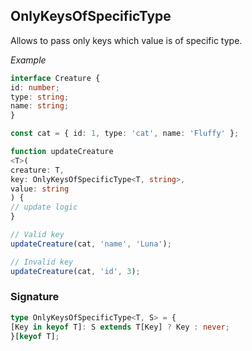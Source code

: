 ## OnlyKeysOfSpecificType

  Allows to pass only keys which value is of specific type.

  _Example_


  ```typescript
  interface Creature {
  id: number;
  type: string;
  name: string;
  }

  const cat = { id: 1, type: 'cat', name: 'Fluffy' };

  function updateCreature
<T>(
  creature: T,
  key: OnlyKeysOfSpecificType<T, string>,
  value: string
  ) {
  // update logic
  }

  // Valid key
  updateCreature(cat, 'name', 'Luna');

  // Invalid key
  updateCreature(cat, 'id', 3);
  ```

  ### Signature

  ```typescript
  type OnlyKeysOfSpecificType<T, S> = {
  [Key in keyof T]: S extends T[Key] ? Key : never;
  }[keyof T];

  ```
